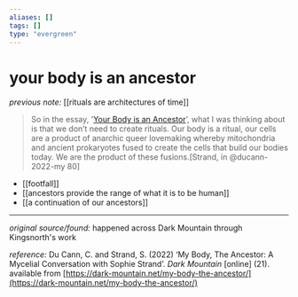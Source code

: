 ```yaml
---
aliases: []
tags: []
type: "evergreen"
---
```


# your body is an ancestor

_previous note:_ [[rituals are architectures of time]]

> So in the essay, '[Your Body is an Ancestor](https://braidedway.org/your-body-is-an-ancestor/)’, what I was thinking about is that we don’t need to create rituals. Our body is a ritual, our cells are a product of anarchic queer lovemaking whereby mitochondria and ancient prokaryotes fused to create the cells that build our bodies today. We are the product of these fusions.[Strand, in @ducann-2022-my 80]

- [[footfall]]
- [[ancestors provide the range of what it is to be human]]
- [[a continuation of our ancestors]]

---

_original source/found:_ happened across Dark Mountain through Kingsnorth's work

_reference:_ Du Cann, C. and Strand, S. (2022) ‘My Body, The Ancestor: A Mycelial Conversation with Sophie Strand’. _Dark Mountain_ [online] (21). available from [https://dark-mountain.net/my-body-the-ancestor/](https://dark-mountain.net/my-body-the-ancestor/)



